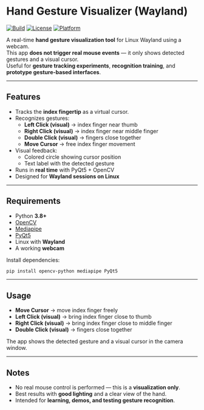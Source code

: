 # Hand Gesture Visualizer (Wayland)

[![Build](https://img.shields.io/badge/build-passing-brightgreen)]()
[![License](https://img.shields.io/badge/license-MIT-blue)]()
[![Platform](https://img.shields.io/badge/platform-Python%203.8%2B-blue)]()



A real-time **hand gesture visualization tool** for Linux Wayland using a webcam.  
This app **does not trigger real mouse events** — it only shows detected gestures and a visual cursor.  
Useful for **gesture tracking experiments**, **recognition training**, and **prototype gesture-based interfaces**.

---

## Features

- Tracks the **index fingertip** as a virtual cursor.  
- Recognizes gestures:
  - **Left Click (visual)** → index finger near thumb  
  - **Right Click (visual)** → index finger near middle finger  
  - **Double Click (visual)** → fingers close together  
  - **Move Cursor** → free index finger movement  
- Visual feedback:
  - Colored circle showing cursor position  
  - Text label with the detected gesture  
- Runs in **real time** with PyQt5 + OpenCV  
- Designed for **Wayland sessions on Linux**  

---

## Requirements

- Python **3.8+**  
- [OpenCV](https://pypi.org/project/opencv-python/)  
- [Mediapipe](https://pypi.org/project/mediapipe/)  
- [PyQt5](https://pypi.org/project/PyQt5/)  
- Linux with **Wayland**  
- A working **webcam**  

Install dependencies:

```bash
pip install opencv-python mediapipe PyQt5
````

---

## Usage

* **Move Cursor** → move index finger freely
* **Left Click (visual)** → bring index finger close to thumb
* **Right Click (visual)** → bring index finger close to middle finger
* **Double Click (visual)** → fingers close together

The app shows the detected gesture and a visual cursor in the camera window.

---

## Notes

* No real mouse control is performed — this is a **visualization only**.
* Best results with **good lighting** and a clear view of the hand.
* Intended for **learning, demos, and testing gesture recognition**.

